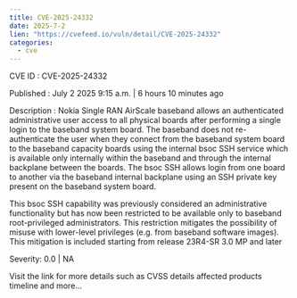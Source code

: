 ```yaml
--- 
title: CVE-2025-24332
date: 2025-7-2
lien: "https://cvefeed.io/vuln/detail/CVE-2025-24332"
categories:
  - cve
---
```


CVE ID : CVE-2025-24332

Published :  July 2
2025
9:15 a.m. | 6 hours
10 minutes ago

Description : Nokia Single RAN AirScale baseband allows an authenticated administrative user access to all physical boards after performing a single login to the baseband system board. The baseband does not re-authenticate the user when they connect from the baseband system board to the baseband capacity boards using the internal bsoc SSH service
which is available only internally within the baseband and through the internal backplane between the boards. The bsoc SSH allows login from one board to another via the baseband internal backplane using an SSH private key present on the baseband system board.

This bsoc SSH capability was previously considered an administrative functionality but has now been restricted to be available only to baseband root-privileged administrators. This restriction mitigates the possibility of misuse with lower-level privileges (e.g.
from baseband software images). This mitigation is included starting from release 23R4-SR 3.0 MP and later

Severity: 0.0 | NA

Visit the link for more details
such as CVSS details
affected products
timeline
and more...
